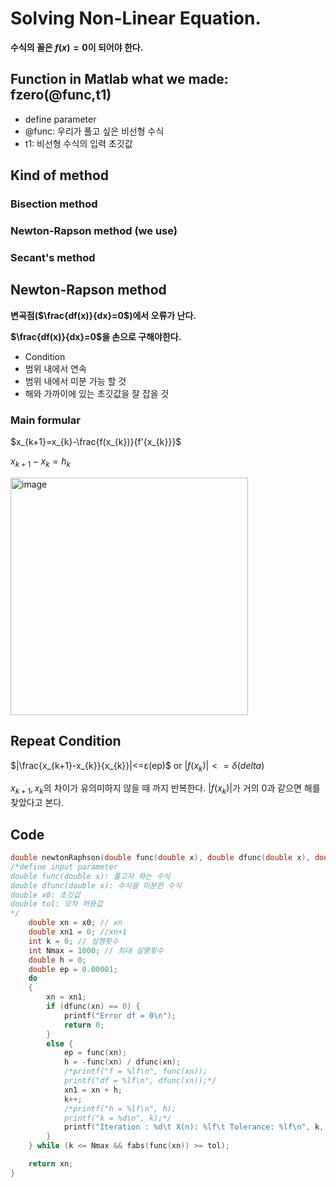 # Solving Non-Linear Equation. 
 **수식의 꼴은 $f(x)=0$이 되어야 한다.**
 ## Function in Matlab what we made: fzero(@func,t1)
   - define parameter
   - @func: 우리가 풀고 싶은 비선형 수식
   - t1: 비선형 수식의 입력 초깃값
## Kind of method 
 ### Bisection method
 ### Newton-Rapson method (we use)
 ### Secant's method

## Newton-Rapson method
**변곡점($\frac{df(x)}{dx}=0$)에서 오류가 난다.**

**$\frac{df(x)}{dx}=0$을 손으로 구해야한다.**
- Condition
-   범위 내에서 연속
-   범위 내에서 미분 가능 할 것
-   해와 가까이에 있는 초깃값을 잘 잡을 것

### Main formular
$x_{k+1}=x_{k}-\frac{f(x_{k})}{f'{x_{k}}}$

$x_{k+1}-x_{k}=h_{k}$

<img width="380" alt="image" src="https://github.com/LeeGeonWoo2964/NumericalProgramming_21900489/assets/145029302/1d64586f-2288-44d9-947b-840aa9c43b06">

## Repeat Condition
$|\frac{x_{k+1}-x_{k}}{x_{k}}|<=ε(ep)$ or $|f(x_{k})|<=δ(delta)$

$x_{k+1},x_{k}$의 차이가 유의미하지 않을 때 까지 반복한다.
$|f(x_{k})|$가 거의 0과 같으면 해를 찾았다고 본다. 

## Code
```c
double newtonRaphson(double func(double x), double dfunc(double x), double x0, double tol) {
/*define input parameter
double func(double x): 풀고자 하는 수식
double dfunc(double x): 수식을 미분한 수식
double x0: 초깃값
double tol: 오차 허용값
*/
	double xn = x0; // xn
	double xn1 = 0; //xn+1
	int k = 0; // 실행횟수
	int Nmax = 1000; // 최대 실행횟수
	double h = 0;
	double ep = 0.00001;
	do
	{
		xn = xn1;
		if (dfunc(xn) == 0) {
			printf("Error df = 0\n");
			return 0;
		}
		else {
			ep = func(xn);
			h = -func(xn) / dfunc(xn);
			/*printf("f = %lf\n", func(xn));
			printf("df = %lf\n", dfunc(xn));*/
			xn1 = xn + h;
			k++;
			/*printf("h = %lf\n", h);
			printf("k = %d\n", k);*/
			printf("Iteration : %d\t X(n): %lf\t Tolerance: %lf\n", k, xn, func(xn));
		}
	} while (k <= Nmax && fabs(func(xn)) >= tol);

	return xn;
}
```

 
